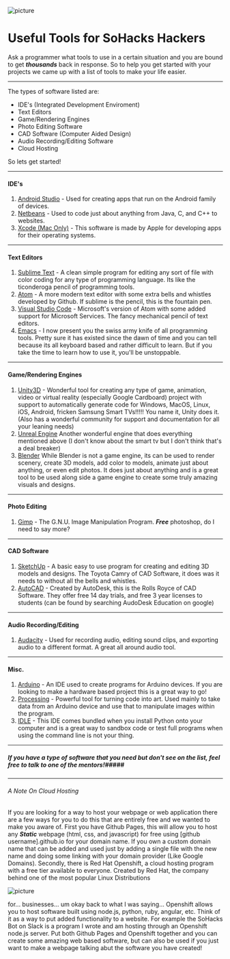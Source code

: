 ![picture](http://trevorsnodgrass.com/assets/logo.png)
# Useful Tools for SoHacks Hackers #

Ask a programmer what tools to use in a certain situation and you are bound to get ***thousands*** back in response. So to help you get started with your projects we came up with a list of tools to make your life easier.

---
The types of software listed are:
* IDE's (Integrated Development Enviroment)
* Text Editors
* Game/Rendering Engines
* Photo Editing Software
* CAD Software (Computer Aided Design)
* Audio Recording/Editing Software
* Cloud Hosting

So lets get started!

---
#### IDE's ####
1. [Android Studio](https://developer.android.com/studio/index.html) - Used for creating apps that run on the Android family of devices.
2. [Netbeans](https://netbeans.org/) - Used to code just about anything from Java, C, and C++ to websites.
3. [Xcode (Mac Only)](https://developer.apple.com/xcode/) - This software is made by Apple for developing apps for their operating systems.

---
#### Text Editors ####
1. [Sublime Text](https://www.sublimetext.com/) - A clean simple program for editing any sort of file with color coding for any type of programming language. Its like the ticonderoga pencil of programming tools.
2. [Atom](https://atom.io/) - A more modern text editor with some extra bells and whistles developed by Github. If sublime is the pencil, this is the fountain pen.
3. [Visual Studio Code](https://code.visualstudio.com/) - Microsoft's version of Atom with some added support for Microsoft Services. The fancy mechanical pencil of text editors.
4. [Emacs](https://www.gnu.org/software/emacs/) - I now present you the swiss army knife of all programming tools. Pretty sure it has existed since the dawn of time and you can tell because its all keyboard based and rather difficult to learn. But if you take the time to learn how to use it, you'll be unstoppable.

---
#### Game/Rendering Engines ####
1. [Unity3D](http://unity3d.com/) - Wonderful tool for creating any type of game, animation, video or virtual reality (especially Google Cardboard) project with support to automatically generate code for Windows, MacOS, Linux, iOS, Android, fricken Samsung Smart TVs!!!!! You name it, Unity does it. (Also has a wonderful community for support and documentation for all your leaning needs)
2. [Unreal Engine](https://www.unrealengine.com/what-is-unreal-engine-4) Another wonderful engine that does everything mentioned above (I don't know about the smart tv but I don't think that's a deal breaker) 
3. [Blender](https://www.blender.org/) While Blender is not a game engine, its can be used to render scenery, create 3D models, add color to models, animate just about anything, or even edit photos. It does just about anything and is a great tool to be used along side a game engine to create some truly amazing visuals and designs.

---
#### Photo Editing ####
1. [Gimp](https://www.gimp.org/downloads/) - The G.N.U. Image Manipulation Program. ***Free*** photoshop, do I need to say more?

---
#### CAD Software ####
1. [SketchUp](http://www.sketchup.com/) - A basic easy to use program for creating and editing 3D models and designs. The Toyota Camry of CAD Software, it does was it needs to without all the bells and whistles.
2. [AutoCAD](http://www.autodesk.com/products/autocad/overview) - Created by AutoDesk, this is the Rolls Royce of CAD Software. They offer free 14 day trials, and free 3 year licenses to students (can be found by searching AudoDesk Education on google)

---
#### Audio Recording/Editing ####
1. [Audacity](http://www.audacityteam.org/) - Used for recording audio, editing sound clips, and exporting audio to a different format. A great all around audio tool.

---
#### Misc. ####
1. [Arduino](https://www.arduino.cc/) - An IDE used to create programs for Arduino devices. If you are looking to make a hardware based project this is a great way to go!
2. [Processing](https://processing.org/) - Powerful tool for turning code into art. Used mainly to take data from an Arduino device and use that to manipulate images within the program.
3. [IDLE](https://www.python.org/) - This IDE comes bundled when you install Python onto your computer and is a great way to sandbox code or test full programs when using the command line is not your thing.
 

---

##### If you have a type of software that you need but don't see on the list, feel free to talk to one of the mentors!#####

---

###### A Note On Cloud Hosting ######
If you are looking for a way to host your webpage or web application there are a few ways for you to do this that are entirely free and we wanted to make you aware of. First you have Github Pages, this will allow you to host any ***Static*** webpage (html, css, and javascript) for free using [github username].github.io for your domain name. If you own a custom domain name that can be added and used just by adding a single file with the new name and doing some linking with your domain provider (Like Google Domains). Secondly, there is Red Hat Openshift, a cloud hosting program with a free tier available to everyone. Created by Red Hat, the company behind one of the most popular Linux Distributions 

![picture](http://trevorsnodgrass.com/assets/gnupluslinux.jpg)

for... businesses... um okay back to what I was saying... Openshift allows you to host software built using node.js, python, ruby, angular, etc. Think of it as a way to put added functionality to a website. For example the SoHacks Bot on Slack is a program I wrote and am hosting through an Openshift node.js server. Put both Github Pages and Openshift together and you can create some amazing web based software, but can also be used if you just want to make a webpage talking abut the software you have created!

